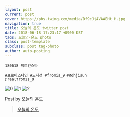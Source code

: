 ```yaml
---
layout: post
current: post
cover: https://pbs.twimg.com/media/Df9cJj4VAAEHt_H.jpg
navigation: true
title: 오늘의 온도 twitter post
date: 2018-06-18 17:23:17 +0900 KST
tags: 오늘의-온도 photo
class: post-template
subclass: post tag-photo
author: auto-posting
---
```


```  
180618 팩트인스타   
  
#프로미스나인 #노지선 #fromis_9 #Rohjisun  
@realfromis_9  

```

![0](https://pbs.twimg.com/media/Df9cF6SUwAAV-mC.jpg)
![1](https://pbs.twimg.com/media/Df9cHrGUcAExJ--.jpg)
![2](https://pbs.twimg.com/media/Df9cJj4VAAEHt_H.jpg)


Post by 오늘의 온도

> [오늘의 온도](https://twitter.com/Temperature_98)